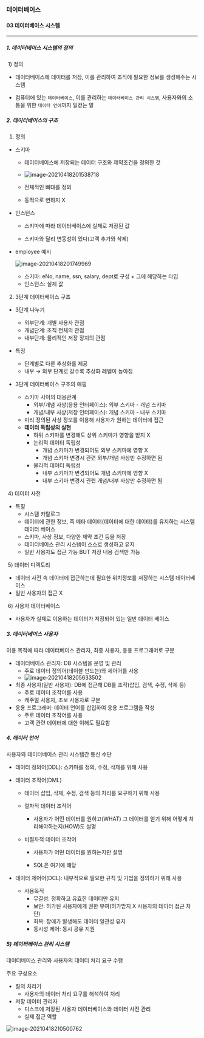 ### 데이터베이스

#### 03 데이터베이스 시스템

-------------------

##### 1. 데이터베이스 시스템의 정의

​	1) 정의

- 데이터베이스에 데이터를 저장, 이를 관리하여 조직에 필요한 정보를 생성해주는 시스템

- 컴퓨터에 있는 `데이터베이스`, 이를 관리하는 `데이터베이스 관리 시스템`, 사용자와의 소통을 위한 `데이터 언어`까지 일컫는 말



##### 2. 데이터베이스의 구조

1) 정의 

- 스키마

  - 데이터베이스에 저장되는 데이터 구조와 제약조건을 정의한 것
  - ![image-20210418201538718](C:\Users\na0i\AppData\Roaming\Typora\typora-user-images\image-20210418201538718.png)

  - 전체적인 뼈대를 정의

  - 동적으로 변하지  X

    

- 인스턴스

  - 스키마에 따라 데이터베이스에 실제로 저장된 값

  - 스키마와 달리 변동성이 있다(고객 추가와 삭제)

    

- employee 예시

  ![image-20210418201749969](C:\Users\na0i\AppData\Roaming\Typora\typora-user-images\image-20210418201749969.png)

  - 스키마: eNo, name, ssn, salary, dept로 구성 + 그에 해당하는 타입
  - 인스턴스: 실제 값



2) 3단계 데이터베이스 구조

- 3단계 나누기

  - 외부단계: 개별 사용자 관점
  - 개념단계: 조직 전체의 관점
  - 내부단계: 물리적인 저장 장치의 관점

  

- 특징 

  - 단계별로 다른 추상화를 제공
  - 내부 → 외부 단계로 갈수록 추상화 레벨이 높아짐

  

  

  


- 3단계 데이터베이스 구조의 매핑
  - 스키마 사이의 대응관계
    - 외부/개념 사상(응용 인터페이스): 외부 스키마 - 개념 스키마
    - 개념/내부 사상(저장 인터페이스): 개념 스키마 - 내부 스키마
  - 미리 정의된 사상 정보를 이용해 사용자가 원하는 데이터에 접근
  - **데이터 독립성의 실현**
    - 하위 스키마를 변경해도 상위 스키마가 영향을 받지 X
    - 논리적 데이터 독립성
      - 개념 스키마가 변경되어도 외부 스키마에 영향 X
      - 개념 스키마 변경시 관련 외부/개념 사상만 수정하면 됨
    - 물리적 데이터 독립성
      - 내부 스키마가 변경되어도 개념 스키마에 영향 X
      - 내부 스키마 변경시 관련 개념/내부 사상만 수정하면 됨



​	4) 데이터 사전

- 특징
  - 시스템 카탈로그
  - 데이터에 관한 정보, 즉 메타 데이터(데이터에 대한 데이터)를 유지하는 시스템 데이터 베이스
  - 스키마, 사상 정보, 다양한 제약 조건 등을 저장
  - 데이터베이스 관리 시스템이 스스로 생성하고 유지
  - 일반 사용자도 접근 가능 BUT 저장 내용 검색만 가능



​	5) 데이터 디렉토리

- 데이터 사전 속 데이터에 접근하는데 필요한 위치정보를 저장하는 시스템 데이터베이스
- 일반 사용자의 접근 X



​	6) 사용자 데이터베이스

- 사용자가 실제로 이용하는 데이터가 저장되어 있는 일반 데이터 베이스





##### 3. 데이터베이스 사용자

이용 목적에 따라 데이터베이스 관리자, 최종 사용자, 응용 프로그래머로 구분

- 데이터베이스 관리자: DB 시스템을 운영 및 관리
  - 주로 데이터 정의어(테이블 만드는)와 제어어를 사용
  - ![image-20210418205633502](C:\Users\na0i\AppData\Roaming\Typora\typora-user-images\image-20210418205633502.png)
- 최종 사용자(일반 사용자): DB에 접근해 DB를 조작(삽입, 검색, 수정, 삭제 등)
  - 주로 데이터 조작어를 사용
  - 캐주얼 사용자, 초보 사용자로 구분
- 응용 프로그래머: 데이터 언어를 삽입하여 응용 프로그램을 작성
  - 주로 데이터 조작어를 사용
  - 고객 관련 데이터에 대한 이해도 필요함





##### 4. 데이터 언어

사용자와 데이터베이스 관리 시스템간 통신 수단

- 데이터 정의어(DDL): 스키마를 정의, 수정, 삭제를 위해 사용

- 데이터 조작어(DML)

  - 데이터 삽입, 삭제, 수정, 검색 등의 처리를 요구하기 위해 사용

  - 절차적 데이터 조작어

    - 사용자가 어떤 데이터를 원하고(WHAT) 그 데이터를 얻기 위해 어떻게 처리해야하는지(HOW)도 설명

  - 비절차적 데이터 조작어

    - 사용자가 어떤 데이터를 원하는지만 설명

    - SQL은 여기에 해당

- 데이터 제어어(DCL): 내부적으로 필요한 규칙 및 기법을 정의하기 위해 사용

  - 사용목적
    - 무결성: 정확하고 유효한 데이터만 유지
    - 보안: 허가된 사용자에게 권한 부여(허가받지 X 사용자의 데이터 접근 차단)
    - 회복: 장애가 발생해도 데이터 일관성 유지
    - 동시성 제어: 동시 공유 지원



##### 5) 데이터베이스 관리 시스템

데이터베이스 관리와 사용자의 데이터 처리 요구 수행

주요 구성요소

- 질의 처리기
  - 사용자의 데이터 처리 요구를 해석하여 처리
- 저장 데이터 관리자
  - 디스크에 저장된 사용자 데이터베이스와 데이터 사전 관리
  - 실제 접근 역할

![image-20210418210500762](C:\Users\na0i\AppData\Roaming\Typora\typora-user-images\image-20210418210500762.png)

